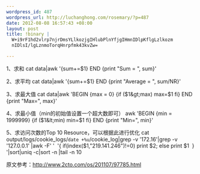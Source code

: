 ```yaml
--- 
wordpress_id: 487
wordpress_url: http://luchanghong.com/rosemary/?p=487
date: 2012-08-08 16:57:43 +08:00
layout: post
title: !binary |
  W+i9rF1hd2vlrp7njrDmsYLlkozjgIHlubPlnYfjgIHmnIDlpKflgLzlkozm
  nIDlsI/lgLznmoTorqHnrpfmk43kvZw=

---
```

1、求和
cat data|awk '{sum+=$1} END {print "Sum = ", sum}'

2、求平均
cat data|awk '{sum+=$1} END {print "Average = ", sum/NR}'

3、求最大值
cat data|awk 'BEGIN {max = 0} {if ($1&gt;max) max=$1 fi} END {print "Max=", max}'

4、求最小值（min的初始值设置一个超大数即可）
awk 'BEGIN {min = 1999999} {if ($1&lt;min) min=$1 fi} END {print "Min=", min}'

5、求访问次数的Top 10 Resource，可以根据此进行优化
cat output/logs/cookie_logs/`date +%u`/cookie_log|grep -v '172.16'|grep -v '127.0.0.1' |awk -F' '  '{ if(index($1,"219.141.246")!=0) print $2; else print $1  } '|sort|uniq -c|sort -n |tail -n 10

原文参考：http://www.2cto.com/os/201107/97785.html
